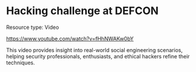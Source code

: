# Hacking challenge at DEFCON

Resource type: Video

https://www.youtube.com/watch?v=fHhNWAKw0bY

This video provides insight into real-world social engineering scenarios, helping security professionals, enthusiasts, and ethical hackers refine their techniques.